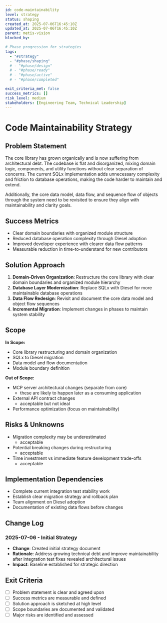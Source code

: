 ```yaml
---
id: code-maintainability
level: strategy
status: shaping
created_at: 2025-07-06T16:45:10Z
updated_at: 2025-07-06T16:45:10Z
parent: metis-vision
blocked_by: 

# Phase progression for strategies
tags:
  - "#strategy"
  - "#phase/shaping"
  # - "#phase/design"
  # - "#phase/ready"
  # - "#phase/active"
  # - "#phase/completed"

exit_criteria_met: false
success_metrics: []
risk_level: medium
stakeholders: [Engineering Team, Technical Leadership]
---
```


# Code Maintainability Strategy

## Problem Statement

The core library has grown organically and is now suffering from architectural debt. The codebase is flat and disorganized, mixing domain logic, components, and utility functions without clear separation of concerns. The current SQLx implementation adds unnecessary complexity and friction to database operations, making the code harder to maintain and extend.

Additionally, the core data model, data flow, and sequence flow of objects through the system need to be revisited to ensure they align with maintainability and clarity goals.

## Success Metrics

- Clear domain boundaries with organized module structure
- Reduced database operation complexity through Diesel adoption
- Improved developer experience with clearer data flow patterns
- Measurable reduction in time-to-understand for new contributors

## Solution Approach

1. **Domain-Driven Organization**: Restructure the core library with clear domain boundaries and organized module hierarchy
2. **Database Layer Modernization**: Replace SQLx with Diesel for more maintainable database operations
3. **Data Flow Redesign**: Revisit and document the core data model and object flow sequences
4. **Incremental Migration**: Implement changes in phases to maintain system stability

## Scope

**In Scope:**
- Core library restructuring and domain organization
- SQLx to Diesel migration
- Data model and flow documentation
- Module boundary definition

**Out of Scope:**
- MCP server architectural changes (separate from core)
	- these are likely to happen later as a consuming application
- External API contract changes
	- acceptable but not ideal
- Performance optimization (focus on maintainability)

## Risks & Unknowns

- Migration complexity may be underestimated
	- acceptable
- Potential breaking changes during restructuring
	- acceptable
- Time investment vs immediate feature development trade-offs
	- acceptable

## Implementation Dependencies

- Complete current integration test stability work
- Establish clear migration strategy and rollback plan
- Team alignment on Diesel adoption
- Documentation of existing data flows before changes

## Change Log

### 2025-07-06 - Initial Strategy
- **Change**: Created initial strategy document
- **Rationale**: Address growing technical debt and improve maintainability after integration test fixes revealed architectural issues
- **Impact**: Baseline established for strategic direction

## Exit Criteria

- [ ] Problem statement is clear and agreed upon
- [ ] Success metrics are measurable and defined
- [ ] Solution approach is sketched at high level
- [ ] Scope boundaries are documented and validated
- [ ] Major risks are identified and assessed